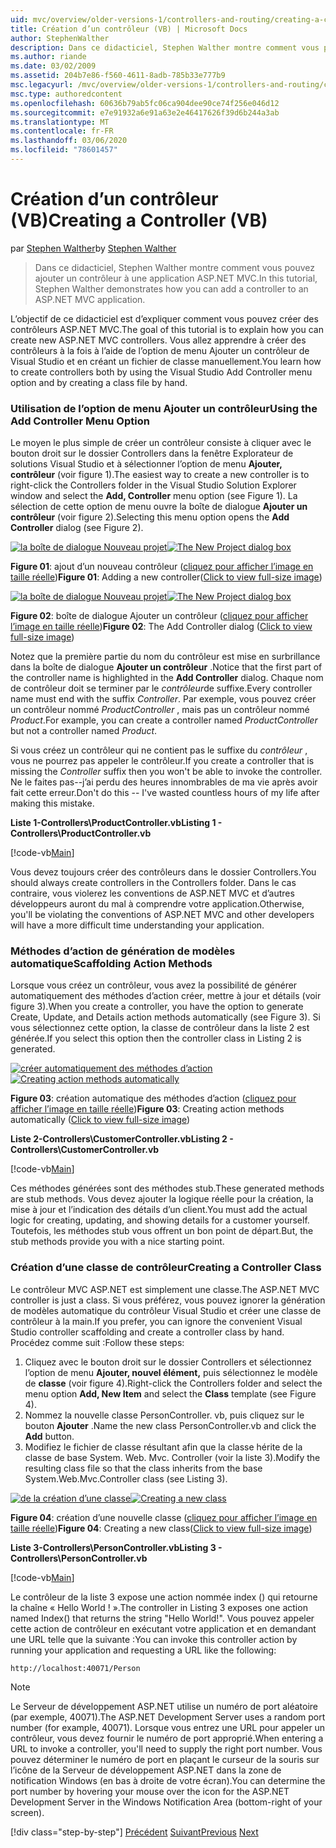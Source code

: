```yaml
---
uid: mvc/overview/older-versions-1/controllers-and-routing/creating-a-controller-vb
title: Création d’un contrôleur (VB) | Microsoft Docs
author: StephenWalther
description: Dans ce didacticiel, Stephen Walther montre comment vous pouvez ajouter un contrôleur à une application ASP.NET MVC.
ms.author: riande
ms.date: 03/02/2009
ms.assetid: 204b7e86-f560-4611-8adb-785b33e777b9
msc.legacyurl: /mvc/overview/older-versions-1/controllers-and-routing/creating-a-controller-vb
msc.type: authoredcontent
ms.openlocfilehash: 60636b79ab5fc06ca904dee90ce74f256e046d12
ms.sourcegitcommit: e7e91932a6e91a63e2e46417626f39d6b244a3ab
ms.translationtype: MT
ms.contentlocale: fr-FR
ms.lasthandoff: 03/06/2020
ms.locfileid: "78601457"
---
```

# <a name="creating-a-controller-vb"></a><span data-ttu-id="c4e36-103">Création d’un contrôleur (VB)</span><span class="sxs-lookup"><span data-stu-id="c4e36-103">Creating a Controller (VB)</span></span>

<span data-ttu-id="c4e36-104">par [Stephen Walther](https://github.com/StephenWalther)</span><span class="sxs-lookup"><span data-stu-id="c4e36-104">by [Stephen Walther](https://github.com/StephenWalther)</span></span>

> <span data-ttu-id="c4e36-105">Dans ce didacticiel, Stephen Walther montre comment vous pouvez ajouter un contrôleur à une application ASP.NET MVC.</span><span class="sxs-lookup"><span data-stu-id="c4e36-105">In this tutorial, Stephen Walther demonstrates how you can add a controller to an ASP.NET MVC application.</span></span>

<span data-ttu-id="c4e36-106">L’objectif de ce didacticiel est d’expliquer comment vous pouvez créer des contrôleurs ASP.NET MVC.</span><span class="sxs-lookup"><span data-stu-id="c4e36-106">The goal of this tutorial is to explain how you can create new ASP.NET MVC controllers.</span></span> <span data-ttu-id="c4e36-107">Vous allez apprendre à créer des contrôleurs à la fois à l’aide de l’option de menu Ajouter un contrôleur de Visual Studio et en créant un fichier de classe manuellement.</span><span class="sxs-lookup"><span data-stu-id="c4e36-107">You learn how to create controllers both by using the Visual Studio Add Controller menu option and by creating a class file by hand.</span></span>

### <a name="using-the-add-controller-menu-option"></a><span data-ttu-id="c4e36-108">Utilisation de l’option de menu Ajouter un contrôleur</span><span class="sxs-lookup"><span data-stu-id="c4e36-108">Using the Add Controller Menu Option</span></span>

<span data-ttu-id="c4e36-109">Le moyen le plus simple de créer un contrôleur consiste à cliquer avec le bouton droit sur le dossier Controllers dans la fenêtre Explorateur de solutions Visual Studio et à sélectionner l’option de menu **Ajouter, contrôleur** (voir figure 1).</span><span class="sxs-lookup"><span data-stu-id="c4e36-109">The easiest way to create a new controller is to right-click the Controllers folder in the Visual Studio Solution Explorer window and select the **Add, Controller** menu option (see Figure 1).</span></span> <span data-ttu-id="c4e36-110">La sélection de cette option de menu ouvre la boîte de dialogue **Ajouter un contrôleur** (voir figure 2).</span><span class="sxs-lookup"><span data-stu-id="c4e36-110">Selecting this menu option opens the **Add Controller** dialog (see Figure 2).</span></span>

<span data-ttu-id="c4e36-111">[![la boîte de dialogue Nouveau projet](creating-a-controller-vb/_static/image1.jpg)](creating-a-controller-vb/_static/image1.png)</span><span class="sxs-lookup"><span data-stu-id="c4e36-111">[![The New Project dialog box](creating-a-controller-vb/_static/image1.jpg)](creating-a-controller-vb/_static/image1.png)</span></span>

<span data-ttu-id="c4e36-112">**Figure 01**: ajout d’un nouveau contrôleur ([cliquez pour afficher l’image en taille réelle](creating-a-controller-vb/_static/image2.png))</span><span class="sxs-lookup"><span data-stu-id="c4e36-112">**Figure 01**: Adding a new controller([Click to view full-size image](creating-a-controller-vb/_static/image2.png))</span></span>

<span data-ttu-id="c4e36-113">[![la boîte de dialogue Nouveau projet](creating-a-controller-vb/_static/image2.jpg)](creating-a-controller-vb/_static/image3.png)</span><span class="sxs-lookup"><span data-stu-id="c4e36-113">[![The New Project dialog box](creating-a-controller-vb/_static/image2.jpg)](creating-a-controller-vb/_static/image3.png)</span></span>

<span data-ttu-id="c4e36-114">**Figure 02**: boîte de dialogue Ajouter un contrôleur ([cliquez pour afficher l’image en taille réelle](creating-a-controller-vb/_static/image4.png))</span><span class="sxs-lookup"><span data-stu-id="c4e36-114">**Figure 02**: The Add Controller dialog ([Click to view full-size image](creating-a-controller-vb/_static/image4.png))</span></span>

<span data-ttu-id="c4e36-115">Notez que la première partie du nom du contrôleur est mise en surbrillance dans la boîte de dialogue **Ajouter un contrôleur** .</span><span class="sxs-lookup"><span data-stu-id="c4e36-115">Notice that the first part of the controller name is highlighted in the **Add Controller** dialog.</span></span> <span data-ttu-id="c4e36-116">Chaque nom de contrôleur doit se terminer par le *contrôleur*de suffixe.</span><span class="sxs-lookup"><span data-stu-id="c4e36-116">Every controller name must end with the suffix *Controller*.</span></span> <span data-ttu-id="c4e36-117">Par exemple, vous pouvez créer un contrôleur nommé *ProductController* , mais pas un contrôleur nommé *Product*.</span><span class="sxs-lookup"><span data-stu-id="c4e36-117">For example, you can create a controller named *ProductController* but not a controller named *Product*.</span></span>

<span data-ttu-id="c4e36-118">Si vous créez un contrôleur qui ne contient pas le suffixe du *contrôleur* , vous ne pourrez pas appeler le contrôleur.</span><span class="sxs-lookup"><span data-stu-id="c4e36-118">If you create a controller that is missing the *Controller* suffix then you won't be able to invoke the controller.</span></span> <span data-ttu-id="c4e36-119">Ne le faites pas--j’ai perdu des heures innombrables de ma vie après avoir fait cette erreur.</span><span class="sxs-lookup"><span data-stu-id="c4e36-119">Don't do this -- I've wasted countless hours of my life after making this mistake.</span></span>

<span data-ttu-id="c4e36-120">**Liste 1-Controllers\ProductController.vb**</span><span class="sxs-lookup"><span data-stu-id="c4e36-120">**Listing 1 - Controllers\ProductController.vb**</span></span>

[!code-vb[Main](creating-a-controller-vb/samples/sample1.vb)]

<span data-ttu-id="c4e36-121">Vous devez toujours créer des contrôleurs dans le dossier Controllers.</span><span class="sxs-lookup"><span data-stu-id="c4e36-121">You should always create controllers in the Controllers folder.</span></span> <span data-ttu-id="c4e36-122">Dans le cas contraire, vous violerez les conventions de ASP.NET MVC et d’autres développeurs auront du mal à comprendre votre application.</span><span class="sxs-lookup"><span data-stu-id="c4e36-122">Otherwise, you'll be violating the conventions of ASP.NET MVC and other developers will have a more difficult time understanding your application.</span></span>

### <a name="scaffolding-action-methods"></a><span data-ttu-id="c4e36-123">Méthodes d’action de génération de modèles automatique</span><span class="sxs-lookup"><span data-stu-id="c4e36-123">Scaffolding Action Methods</span></span>

<span data-ttu-id="c4e36-124">Lorsque vous créez un contrôleur, vous avez la possibilité de générer automatiquement des méthodes d’action créer, mettre à jour et détails (voir figure 3).</span><span class="sxs-lookup"><span data-stu-id="c4e36-124">When you create a controller, you have the option to generate Create, Update, and Details action methods automatically (see Figure 3).</span></span> <span data-ttu-id="c4e36-125">Si vous sélectionnez cette option, la classe de contrôleur dans la liste 2 est générée.</span><span class="sxs-lookup"><span data-stu-id="c4e36-125">If you select this option then the controller class in Listing 2 is generated.</span></span>

<span data-ttu-id="c4e36-126">[![créer automatiquement des méthodes d’action](creating-a-controller-vb/_static/image3.jpg)](creating-a-controller-vb/_static/image5.png)</span><span class="sxs-lookup"><span data-stu-id="c4e36-126">[![Creating action methods automatically](creating-a-controller-vb/_static/image3.jpg)](creating-a-controller-vb/_static/image5.png)</span></span>

<span data-ttu-id="c4e36-127">**Figure 03**: création automatique des méthodes d’action ([cliquez pour afficher l’image en taille réelle](creating-a-controller-vb/_static/image6.png))</span><span class="sxs-lookup"><span data-stu-id="c4e36-127">**Figure 03**: Creating action methods automatically ([Click to view full-size image](creating-a-controller-vb/_static/image6.png))</span></span>

<span data-ttu-id="c4e36-128">**Liste 2-Controllers\CustomerController.vb**</span><span class="sxs-lookup"><span data-stu-id="c4e36-128">**Listing 2 - Controllers\CustomerController.vb**</span></span>

[!code-vb[Main](creating-a-controller-vb/samples/sample2.vb)]

<span data-ttu-id="c4e36-129">Ces méthodes générées sont des méthodes stub.</span><span class="sxs-lookup"><span data-stu-id="c4e36-129">These generated methods are stub methods.</span></span> <span data-ttu-id="c4e36-130">Vous devez ajouter la logique réelle pour la création, la mise à jour et l’indication des détails d’un client.</span><span class="sxs-lookup"><span data-stu-id="c4e36-130">You must add the actual logic for creating, updating, and showing details for a customer yourself.</span></span> <span data-ttu-id="c4e36-131">Toutefois, les méthodes stub vous offrent un bon point de départ.</span><span class="sxs-lookup"><span data-stu-id="c4e36-131">But, the stub methods provide you with a nice starting point.</span></span>

### <a name="creating-a-controller-class"></a><span data-ttu-id="c4e36-132">Création d’une classe de contrôleur</span><span class="sxs-lookup"><span data-stu-id="c4e36-132">Creating a Controller Class</span></span>

<span data-ttu-id="c4e36-133">Le contrôleur MVC ASP.NET est simplement une classe.</span><span class="sxs-lookup"><span data-stu-id="c4e36-133">The ASP.NET MVC controller is just a class.</span></span> <span data-ttu-id="c4e36-134">Si vous préférez, vous pouvez ignorer la génération de modèles automatique du contrôleur Visual Studio et créer une classe de contrôleur à la main.</span><span class="sxs-lookup"><span data-stu-id="c4e36-134">If you prefer, you can ignore the convenient Visual Studio controller scaffolding and create a controller class by hand.</span></span> <span data-ttu-id="c4e36-135">Procédez comme suit :</span><span class="sxs-lookup"><span data-stu-id="c4e36-135">Follow these steps:</span></span>

1. <span data-ttu-id="c4e36-136">Cliquez avec le bouton droit sur le dossier Controllers et sélectionnez l’option de menu **Ajouter, nouvel élément,** puis sélectionnez le modèle de **classe** (voir figure 4).</span><span class="sxs-lookup"><span data-stu-id="c4e36-136">Right-click the Controllers folder and select the menu option **Add, New Item** and select the **Class** template (see Figure 4).</span></span>
2. <span data-ttu-id="c4e36-137">Nommez la nouvelle classe PersonController. vb, puis cliquez sur le bouton **Ajouter** .</span><span class="sxs-lookup"><span data-stu-id="c4e36-137">Name the new class PersonController.vb and click the **Add** button.</span></span>
3. <span data-ttu-id="c4e36-138">Modifiez le fichier de classe résultant afin que la classe hérite de la classe de base System. Web. Mvc. Controller (voir la liste 3).</span><span class="sxs-lookup"><span data-stu-id="c4e36-138">Modify the resulting class file so that the class inherits from the base System.Web.Mvc.Controller class (see Listing 3).</span></span>

<span data-ttu-id="c4e36-139">[![de la création d’une classe](creating-a-controller-vb/_static/image4.jpg)](creating-a-controller-vb/_static/image7.png)</span><span class="sxs-lookup"><span data-stu-id="c4e36-139">[![Creating a new class](creating-a-controller-vb/_static/image4.jpg)](creating-a-controller-vb/_static/image7.png)</span></span>

<span data-ttu-id="c4e36-140">**Figure 04**: création d’une nouvelle classe ([cliquez pour afficher l’image en taille réelle](creating-a-controller-vb/_static/image8.png))</span><span class="sxs-lookup"><span data-stu-id="c4e36-140">**Figure 04**: Creating a new class([Click to view full-size image](creating-a-controller-vb/_static/image8.png))</span></span>

<span data-ttu-id="c4e36-141">**Liste 3-Controllers\PersonController.vb**</span><span class="sxs-lookup"><span data-stu-id="c4e36-141">**Listing 3 - Controllers\PersonController.vb**</span></span>

[!code-vb[Main](creating-a-controller-vb/samples/sample3.vb)]

<span data-ttu-id="c4e36-142">Le contrôleur de la liste 3 expose une action nommée index () qui retourne la chaîne « Hello World ! ».</span><span class="sxs-lookup"><span data-stu-id="c4e36-142">The controller in Listing 3 exposes one action named Index() that returns the string "Hello World!".</span></span> <span data-ttu-id="c4e36-143">Vous pouvez appeler cette action de contrôleur en exécutant votre application et en demandant une URL telle que la suivante :</span><span class="sxs-lookup"><span data-stu-id="c4e36-143">You can invoke this controller action by running your application and requesting a URL like the following:</span></span>

`http://localhost:40071/Person`

> [!NOTE]
> 
> <span data-ttu-id="c4e36-144">Le Serveur de développement ASP.NET utilise un numéro de port aléatoire (par exemple, 40071).</span><span class="sxs-lookup"><span data-stu-id="c4e36-144">The ASP.NET Development Server uses a random port number (for example, 40071).</span></span> <span data-ttu-id="c4e36-145">Lorsque vous entrez une URL pour appeler un contrôleur, vous devez fournir le numéro de port approprié.</span><span class="sxs-lookup"><span data-stu-id="c4e36-145">When entering a URL to invoke a controller, you'll need to supply the right port number.</span></span> <span data-ttu-id="c4e36-146">Vous pouvez déterminer le numéro de port en plaçant le curseur de la souris sur l’icône de la Serveur de développement ASP.NET dans la zone de notification Windows (en bas à droite de votre écran).</span><span class="sxs-lookup"><span data-stu-id="c4e36-146">You can determine the port number by hovering your mouse over the icon for the ASP.NET Development Server in the Windows Notification Area (bottom-right of your screen).</span></span>
> 
> [!div class="step-by-step"]
> <span data-ttu-id="c4e36-147">[Précédent](adding-dynamic-content-to-a-cached-page-vb.md)
> [Suivant](creating-an-action-vb.md)</span><span class="sxs-lookup"><span data-stu-id="c4e36-147">[Previous](adding-dynamic-content-to-a-cached-page-vb.md)
[Next](creating-an-action-vb.md)</span></span>
